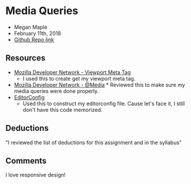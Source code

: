 # Media Queries
* Megan Maple
* February 11th, 2018
* [Github Repo link](https://github.com/maplemegan333/hw_mq_maple_megan)

## Resources


* [Mozilla Developer Network - Viewport Meta Tag](https://developer.mozilla.org/en-US/docs/Mozilla/Mobile/Viewport_meta_tag)
    * I used this to create get my viewport meta tag.
* [Mozilla Developer Network - @Media](https://developer.mozilla.org/en-US/docs/Web/CSS/@media)
        * Reviewed this to make sure my media queries were done properly.
* [EditorConfig](http://editorconfig.org/)
    * Used this to construct my editorconfig file. Cause let's face it, I still don't have this code memorized.

## Deductions
"I reviewed the list of deductions for this assignment and in the syllabus"

## Comments
I love responsive design!
